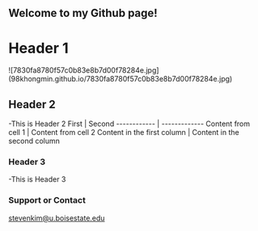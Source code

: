 ## Welcome to my Github page!


# Header 1
![7830fa8780f57c0b83e8b7d00f78284e.jpg]
(98khongmin.github.io/7830fa8780f57c0b83e8b7d00f78284e.jpg)

## Header 2
 -This is Header 2
First | Second
------------ | -------------
Content from cell 1 | Content from cell 2
Content in the first column | Content in the second column

### Header 3
 -This is Header 3


### Support or Contact

stevenkim@u.boisestate.edu
